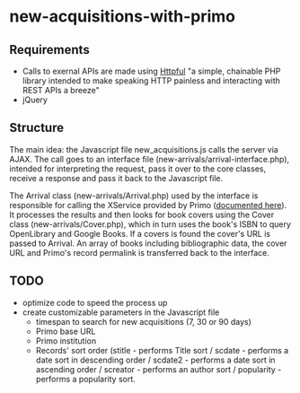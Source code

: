 # new-acquisitions-with-primo

## Requirements
* Calls to exernal APIs are made using [Httpful](http://phphttpclient.com/) "a simple, chainable PHP library intended to make speaking HTTP painless and interacting with REST APIs a breeze"
* jQuery
  
  
  
## Structure
The main idea:
the Javascript file new_acquisitions.js calls the server via AJAX. The call goes to an interface file (new-arrivals/arrival-interface.php), intended for interpreting the request, pass it over to the core classes, receive a response and pass it back to the Javascript file.

The Arrival class (new-arrivals/Arrival.php) used by the interface is responsible for calling the XService provided by Primo ([documented here](https://developers.exlibrisgroup.com/primo/apis/webservices/xservices/search/briefsearch)). It processes the results and then looks for book covers using the Cover class (new-arrivals/Cover.php), which in turn uses the book's ISBN to query OpenLibrary and Google Books. If a covers is found the cover's URL is passed to Arrival. An array of books including bibliographic data, the cover URL and Primo's record permalink is transferred back to the interface.


## TODO
* optimize code to speed the process up
* create customizable parameters in the Javascript file
  * timespan to search for new acquisitions (7, 30 or 90 days)
  * Primo base URL
  * Primo institution
  * Records' sort order (stitle - performs Title sort / scdate - performs a date sort in descending order / scdate2 - performs a date sort in ascending order / screator - performs an author sort / popularity - performs a popularity sort. 
